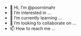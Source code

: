 - 👋 Hi, I’m @poornimahr
- 👀 I’m interested in ...
- 🌱 I’m currently learning ...
- 💞️ I’m looking to collaborate on ...
- 📫 How to reach me ...

<!---
poornimahr/poornimahr is a ✨ special ✨ repository because its `README.md` (this file) appears on your GitHub profile.
You can click the Preview link to take a look at your changes.
--->
